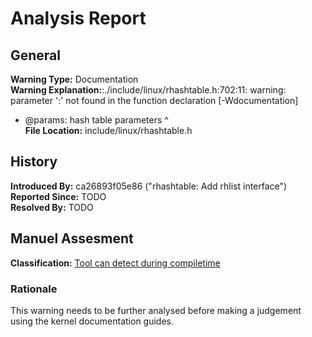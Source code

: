 # Analysis Report #

## General ##
**Warning Type:** Documentation   
**Warning Explanation:**:./include/linux/rhashtable.h:702:11: warning: parameter ':' not found in the function declaration [-Wdocumentation]
 * @params:     hash table parameters
          ^   
**File Location:** include/linux/rhashtable.h
## History ##
**Introduced By:** ca26893f05e86 ("rhashtable: Add rhlist interface")  
**Reported Since:** TODO  
**Resolved By:** TODO

## Manuel Assesment ##
**Classification:** [Tool can detect during compiletime](WarningTypeClassifications.md)
### Rationale ###
This warning needs to be further analysed before making a judgement using the kernel documentation guides.
